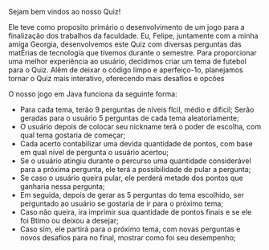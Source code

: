 Sejam bem vindos ao nosso Quiz!

Ele teve como proposito primário o desenvolvimento de um jogo para a finalização dos trabalhos da faculdade. Eu, Felipe, juntamente com a minha amiga Georgia, desenvolvemos este Quiz com diversas perguntas das matÊrias de tecnologia que tivemos durante o semestre. Para proporcionar uma melhor experiência ao usuário, decidimos criar um tema de futebol para o Quiz. Alêm de deixar o código limpo e aperfeiço-1o, planejamos tornar o Quiz mais interativo, oferecendo mais desafios e opcões

O nosso jogo em Java funciona da seguinte forma:
- Para cada tema, terão 9 perguntas de níveis flcil, médio e dificil;
Serão geradas para o usuário 5 perguntas de cada tema aleatoriamente;
- O usuário depois de colocar seu nickname terá o poder de escolha, com qual tema gostaria de começar;
- Cada acerto contabilizar uma devida quantidade de pontos, com base em qual nível de pergunta o usuário acertou;
- Se o usuário atingiu durante o percurso uma quantidade considerável para a próxima pergunta, ele terá a possibilidade de pular a pergunta;
- Se caso o usuário queira pular, ele perderá metade dos pontos que ganharia nessa pergunta;
- Em seguida, depois de gerar as 5 perguntas do tema escolhido, ser perguntado ao usuário se gostaria de ir para o próximo tema;
- Caso não queira, ira imprimir sua quantidade de pontos finais e se ele foi Btimo ou deixou a desejar;
- Caso sim, ele partirá para o próximo tema, com novas perguntas e novos desafios para no final, mostrar como foi seu desempenho;
